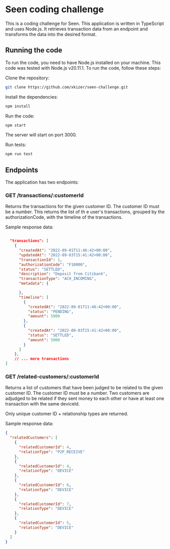 # Seen coding challenge

This is a coding challenge for Seen. This application is written in TypeScript and uses Node.js. It retrieves transaction data from an endpoint and transforms the data into the desired format.

## Running the code

To run the code, you need to have Node.js installed on your machine. This code was tested with Node.js v20.11.1. To run the code, follow these steps:

Clone the repository:

```bash
git clone https://github.com/xkizer/seen-challenge.git
```

Install the dependencies:

```bash
npm install
```

Run the code:

```bash
npm start
```

The server will start on port 3000.

Run tests:

```bash
npm run test
```

## Endpoints

The application has two endpoints:

### GET /transactions/:customerId

Returns the transactions for the given customer ID. The customer ID must be a number. This returns the list of th e user's transactions, grouped by the authorizationCode, with the timeline of the transactions.

Sample response data:

```json

  "transactions": [
    {
      "createdAt": "2022-09-01T11:46:42+00:00",
      "updatedAt": "2022-09-03T15:41:42+00:00",
      "transactionId": 1,
      "authorizationCode": "F10000",
      "status": "SETTLED",
      "description": "Deposit from Citibank",
      "transactionType": "ACH_INCOMING",
      "metadata": {

      },
      "timeline": [
        {
          "createdAt": "2022-09-01T11:46:42+00:00",
          "status": "PENDING",
          "amount": 5000
        },
        {
          "createdAt": "2022-09-03T15:41:42+00:00",
          "status": "SETTLED",
          "amount": 5000
        }
      ]
    },
    // ... more transactions
]
```

### GET /related-customers/:customerId

Returns a list of customers that have been judged to be related to the given customer ID. The customer ID must be a number. Two customers are adjudged to be related if they sent money to each other or have at least one transaction with the same deviceId.

Only unique customer ID + relationship types are returned.

Sample response data:

```json
{
  "relatedCustomers": [
    {
      "relatedCustomerId": 4,
      "relationType": "P2P_RECEIVE"
    },
    {
      "relatedCustomerId": 4,
      "relationType": "DEVICE"
    },
    {
      "relatedCustomerId": 6,
      "relationType": "DEVICE"
    },
    {
      "relatedCustomerId": 7,
      "relationType": "DEVICE"
    },
    {
      "relatedCustomerId": 5,
      "relationType": "DEVICE"
    }
  ]
}
```
